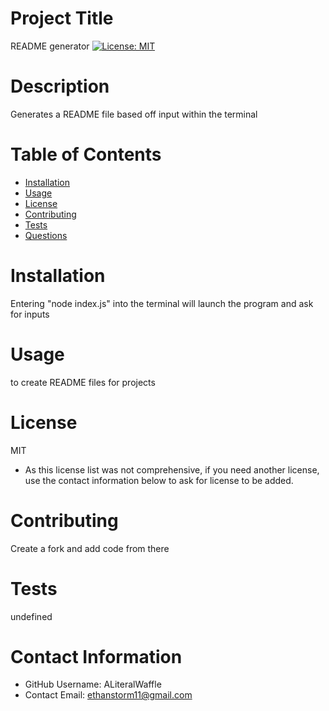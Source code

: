 
# Project Title
README generator
[![License: MIT](https://img.shields.io/badge/License-MIT-yellow.svg)](https://opensource.org/licenses/MIT)
# Description
Generates a README file based off input within the terminal
# Table of Contents 
* [Installation](#-Installation)
* [Usage](#-Usage)
* [License](#-Installation)
* [Contributing](#-Contributing)
* [Tests](#-Tests)
* [Questions](#-Contact-Information)
    
# Installation
Entering "node index.js" into the terminal will launch the program and ask for inputs
# Usage
to create README files for projects
# License 
MIT
* As this license list was not comprehensive, if you need another license, use the contact information below to ask for license to be added. 
# Contributing 
Create a fork and add code from there
# Tests
undefined
# Contact Information 
* GitHub Username: ALiteralWaffle
* Contact Email: ethanstorm11@gmail.com
